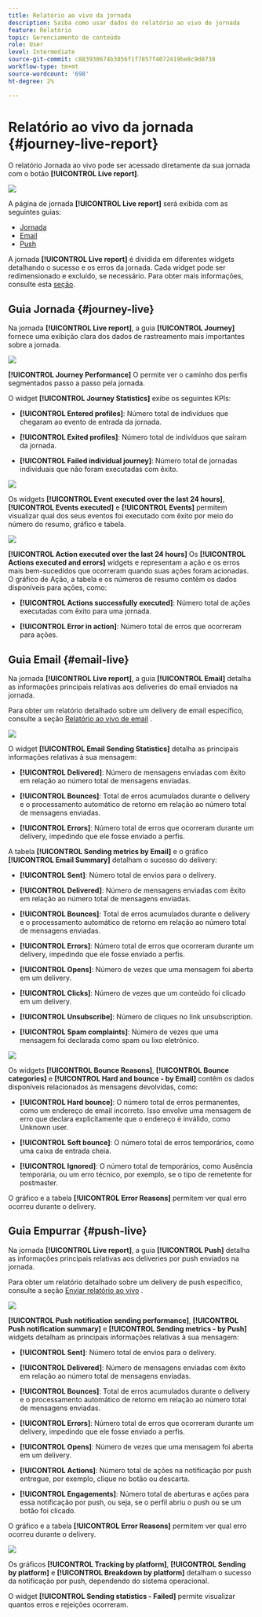 ```yaml
---
title: Relatório ao vivo da jornada
description: Saiba como usar dados do relatório ao vivo do jornada
feature: Relatório
topic: Gerenciamento de conteúdo
role: User
level: Intermediate
source-git-commit: c883930674b3856f1f7857f4072419be8c9d8738
workflow-type: tm+mt
source-wordcount: '698'
ht-degree: 2%

---
```


# Relatório ao vivo da jornada {#journey-live-report}

O relatório Jornada ao vivo pode ser acessado diretamente da sua jornada com o botão **[!UICONTROL Live report]**.

![](../assets/report_1.png)

A página de jornada **[!UICONTROL Live report]** será exibida com as seguintes guias:

* [Jornada](#journey-live)
* [Email](#email-live)
* [Push](#push-live)

A jornada **[!UICONTROL Live report]** é dividida em diferentes widgets detalhando o sucesso e os erros da jornada. Cada widget pode ser redimensionado e excluído, se necessário. Para obter mais informações, consulte esta [seção](live-report.md#modify-dashboard).

## Guia Jornada {#journey-live}

Na jornada **[!UICONTROL Live report]**, a guia **[!UICONTROL Journey]** fornece uma exibição clara dos dados de rastreamento mais importantes sobre a jornada.

![](../assets/report_journey_2.png)

**[!UICONTROL Journey Performance]** O permite ver o caminho dos perfis segmentados passo a passo pela jornada.

O widget **[!UICONTROL Journey Statistics]** exibe os seguintes KPIs:

* **[!UICONTROL Entered profiles]**: Número total de indivíduos que chegaram ao evento de entrada da jornada.

* **[!UICONTROL Exited profiles]**: Número total de indivíduos que saíram da jornada.

* **[!UICONTROL Failed individual journey]**: Número total de jornadas individuais que não foram executadas com êxito.

![](../assets/report_journey_3.png)

Os widgets **[!UICONTROL Event executed over the last 24 hours]**, **[!UICONTROL Events executed]** e **[!UICONTROL Events]** permitem visualizar qual dos seus eventos foi executado com êxito por meio do número do resumo, gráfico e tabela.

![](../assets/report_journey_4.png)

**[!UICONTROL Action executed over the last 24 hours]** Os  **[!UICONTROL Actions executed and errors]** widgets e representam a ação e os erros mais bem-sucedidos que ocorreram quando suas ações foram acionadas. O gráfico de Ação, a tabela e os números de resumo contêm os dados disponíveis para ações, como:

* **[!UICONTROL Actions successfully executed]**: Número total de ações executadas com êxito para uma jornada.

* **[!UICONTROL Error in action]**: Número total de erros que ocorreram para ações.

## Guia Email {#email-live}

Na jornada **[!UICONTROL Live report]**, a guia **[!UICONTROL Email]** detalha as informações principais relativas aos deliveries do email enviados na jornada.

Para obter um relatório detalhado sobre um delivery de email específico, consulte a seção [Relatório ao vivo de email](email-live-report.md) .

![](../assets/report_email_1.png)

O widget **[!UICONTROL Email Sending Statistics]** detalha as principais informações relativas à sua mensagem:

* **[!UICONTROL Delivered]**: Número de mensagens enviadas com êxito em relação ao número total de mensagens enviadas.

* **[!UICONTROL Bounces]**: Total de erros acumulados durante o delivery e o processamento automático de retorno em relação ao número total de mensagens enviadas.

* **[!UICONTROL Errors]**: Número total de erros que ocorreram durante um delivery, impedindo que ele fosse enviado a perfis.

A tabela **[!UICONTROL Sending metrics by Email]** e o gráfico **[!UICONTROL Email Summary]** detalham o sucesso do delivery:

* **[!UICONTROL Sent]**: Número total de envios para o delivery.

* **[!UICONTROL Delivered]**: Número de mensagens enviadas com êxito em relação ao número total de mensagens enviadas.

* **[!UICONTROL Bounces]**: Total de erros acumulados durante o delivery e o processamento automático de retorno em relação ao número total de mensagens enviadas.

* **[!UICONTROL Errors]**: Número total de erros que ocorreram durante um delivery, impedindo que ele fosse enviado a perfis.

* **[!UICONTROL Opens]**: Número de vezes que uma mensagem foi aberta em um delivery.

* **[!UICONTROL Clicks]**: Número de vezes que um conteúdo foi clicado em um delivery.

* **[!UICONTROL Unsubscribe]**: Número de cliques no link unsubscription.

* **[!UICONTROL Spam complaints]**: Número de vezes que uma mensagem foi declarada como spam ou lixo eletrônico.

![](../assets/report_email_2.png)

Os widgets **[!UICONTROL Bounce Reasons]**, **[!UICONTROL Bounce categories]** e **[!UICONTROL Hard and bounce - by Email]** contêm os dados disponíveis relacionados às mensagens devolvidas, como:

* **[!UICONTROL Hard bounce]**: O número total de erros permanentes, como um endereço de email incorreto. Isso envolve uma mensagem de erro que declara explicitamente que o endereço é inválido, como Unknown user.

* **[!UICONTROL Soft bounce]**: O número total de erros temporários, como uma caixa de entrada cheia.

* **[!UICONTROL Ignored]**: O número total de temporários, como Ausência temporária, ou um erro técnico, por exemplo, se o tipo de remetente for postmaster.

O gráfico e a tabela **[!UICONTROL Error Reasons]** permitem ver qual erro ocorreu durante o delivery.

## Guia Empurrar {#push-live}

Na jornada **[!UICONTROL Live report]**, a guia **[!UICONTROL Push]** detalha as informações principais relativas aos deliveries por push enviados na jornada.

Para obter um relatório detalhado sobre um delivery de push específico, consulte a seção [Enviar relatório ao vivo](push-live-report.md) .

![](../assets/report_push_1.png)

**[!UICONTROL Push notification sending performance]**,  **[!UICONTROL Push notification summary]** e  **[!UICONTROL Sending metrics - by Push]** widgets detalham as principais informações relativas à sua mensagem:

* **[!UICONTROL Sent]**: Número total de envios para o delivery.

* **[!UICONTROL Delivered]**: Número de mensagens enviadas com êxito em relação ao número total de mensagens enviadas.

* **[!UICONTROL Bounces]**: Total de erros acumulados durante o delivery e o processamento automático de retorno em relação ao número total de mensagens enviadas.

* **[!UICONTROL Errors]**: Número total de erros que ocorreram durante um delivery, impedindo que ele fosse enviado a perfis.

* **[!UICONTROL Opens]**: Número de vezes que uma mensagem foi aberta em um delivery.

* **[!UICONTROL Actions]**: Número total de ações na notificação por push entregue, por exemplo, clique no botão ou descarta.

* **[!UICONTROL Engagements]**: Número total de aberturas e ações para essa notificação por push, ou seja, se o perfil abriu o push ou se um botão foi clicado.

O gráfico e a tabela **[!UICONTROL Error Reasons]** permitem ver qual erro ocorreu durante o delivery.

![](../assets/report_push_2.png)

Os gráficos **[!UICONTROL Tracking by platform]**, **[!UICONTROL Sending by platform]** e **[!UICONTROL Breakdown by platform]** detalham o sucesso da notificação por push, dependendo do sistema operacional.

O widget **[!UICONTROL Sending statistics - Failed]** permite visualizar quantos erros e rejeições ocorreram.
